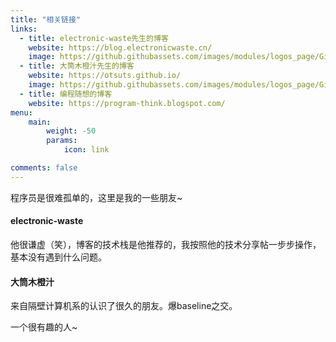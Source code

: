 ```yaml
---
title: "相关链接"
links:
  - title: electronic-waste先生的博客
    website: https://blog.electronicwaste.cn/
    image: https://github.githubassets.com/images/modules/logos_page/GitHub-Mark.png
  - title: 大筒木橙汁先生的博客
    website: https://otsuts.github.io/
    image: https://github.githubassets.com/images/modules/logos_page/GitHub-Mark.png
  - title: 编程随想的博客
    website: https://program-think.blogspot.com/  
menu:
    main: 
        weight: -50
        params:
            icon: link

comments: false
---
```

程序员是很难孤单的，这里是我的一些朋友~

#### electronic-waste
他很谦虚（笑），博客的技术栈是他推荐的，我按照他的技术分享帖一步步操作，基本没有遇到什么问题。
#### 大筒木橙汁
来自隔壁计算机系的认识了很久的朋友。爆baseline之交。

一个很有趣的人~
